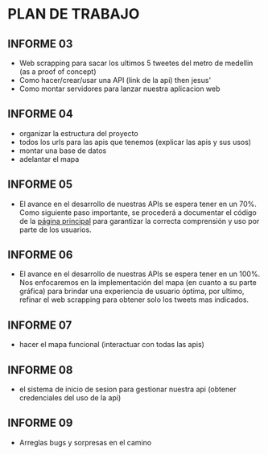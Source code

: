 # PLAN DE TRABAJO

## INFORME 03
- Web scrapping para sacar los ultimos 5 tweetes del metro de medellin (as a proof of concept)
- Como hacer/crear/usar una API (link de la api) then jesus'
- Como montar servidores para lanzar nuestra aplicacion web


## INFORME 04
- organizar la estructura del proyecto
- todos los urls para las apis que tenemos (explicar las apis y sus usos)
- montar una base de datos
- adelantar el mapa


## INFORME 05
+ El avance en el desarrollo de nuestras APIs se espera tener en un 70%. Como siguiente paso importante, se procederá a documentar el código de la [página principal](https://www.metromap.online/) para garantizar la correcta comprensión y uso por parte de los usuarios.


## INFORME 06
+ El avance en el desarrollo de nuestras APIs se espera tener en un 100%. Nos enfocaremos en la implementación del mapa (en cuanto a su parte gráfica) para brindar una experiencia de usuario óptima, por ultimo, refinar el web scrapping para obtener solo los tweets mas indicados.

## INFORME 07
- hacer el mapa funcional (interactuar con todas las apis)

## INFORME 08
- el sistema de inicio de sesion para gestionar nuestra api (obtener credenciales del uso de la api)

## INFORME 09
- Arreglas bugs y sorpresas en el camino
